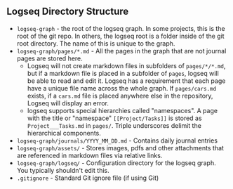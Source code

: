 ## Logseq Directory Structure

- `logseq-graph` - the root of the logseq graph. In some projects, this is the root of the git repo. In others, the logseq root is a folder inside of the git root directory. The name of this is unique to the graph.
- `logseq-graph/pages/*.md` - All the pages in the graph that are not journal pages are stored here. 
  - Logseq will not create markdown files in subfolders of `pages/*/*.md`, but if a markdown file is placed in a subfolder of `pages`, logseq will be able to read and edit it. Logseq has a requirement that each page have a unique file name across the whole graph. If `pages/cars.md` exists, if a `cars.md` file is placed anywhere else in the repository, Logseq will display an error.  
  - logseq supports special hierarchies called "namespaces". A page with the title or "namespace" `[[Project/Tasks]]` is stored as `Project___Tasks.md` in `pages/`. Triple underscores delimit the hierarchical components.
- `logseq-graph/journals/YYYY_MM_DD.md` - Contains daily journal entries
- `logseq-graph/assets/` - Stores images, pdfs and other attachments that are referenced in markdown files via relative links.
- `logseq-graph/logseq/` - Configuration directory for the logseq graph. You typically shouldn't edit this.
- `.gitignore` - Standard Git ignore file (if using Git)